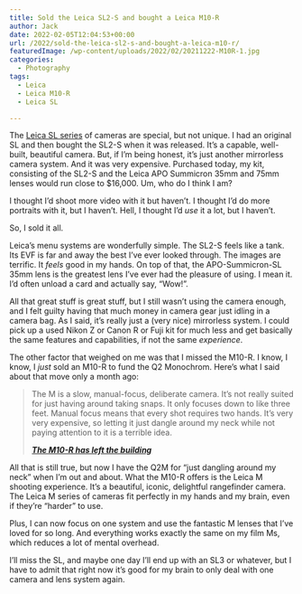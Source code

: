 ```yaml
---
title: Sold the Leica SL2-S and bought a Leica M10-R
author: Jack
date: 2022-02-05T12:04:53+00:00
url: /2022/sold-the-leica-sl2-s-and-bought-a-leica-m10-r/
featuredImage: /wp-content/uploads/2022/02/20211222-M10R-1.jpg
categories:
  - Photography
tags:
  - Leica
  - Leica M10-R
  - Leica SL

---
```

 

The [Leica SL series][1] of cameras are special, but not unique. I had an original SL and then bought the SL2-S when it was released. It&#8217;s a capable, well-built, beautiful camera. But, if I&#8217;m being honest, it&#8217;s just another mirrorless camera system. And it was very expensive. Purchased today, my kit, consisting of the SL2-S and the Leica APO Summicron 35mm and 75mm lenses would run close to $16,000. Um, who do I think I am?

I thought I&#8217;d shoot more video with it but haven&#8217;t. I thought I&#8217;d do more portraits with it, but I haven&#8217;t. Hell, I thought I&#8217;d _use_ it a lot, but I haven&#8217;t.

So, I sold it all.

Leica&#8217;s menu systems are wonderfully simple. The SL2-S feels like a tank. Its EVF is far and away the best I&#8217;ve ever looked through. The images are terrific. It _feels_ good in my hands. On top of that, the APO-Summicron-SL 35mm lens is the greatest lens I&#8217;ve ever had the pleasure of using. I mean it. I&#8217;d often unload a card and actually say, &#8220;Wow!&#8221;.

All that great stuff is great stuff, but I still wasn&#8217;t using the camera enough, and I felt guilty having that much money in camera gear just idling in a camera bag. As I said, it&#8217;s really just a (very nice) mirrorless system. I could pick up a used Nikon Z or Canon R or Fuji kit for much less and get basically the same features and capabilities, if not the same _experience_.

The other factor that weighed on me was that I missed the M10-R. I know, I know, I _just_ sold an M10-R to fund the Q2 Monochrom. Here&#8217;s what I said about that move only a month ago:

<blockquote class="wp-block-quote">
  <p>
    The M is a slow, manual-focus, deliberate camera. It&#8217;s not really suited for just having around taking snaps. It only focuses down to like three feet. Manual focus means that every shot requires two hands. It&#8217;s very very expensive, so letting it just dangle around my neck while not paying attention to it is a terrible idea.
  </p>
  
  <cite><strong><a href="https://daily.baty.net/posts/2021/12/28/The-M10-R-has-left-the-b.html">The M10-R has left the building</a></strong></cite>
</blockquote>

All that is still true, but now I have the Q2M for &#8220;just dangling around my neck&#8221; when I&#8217;m out and about. What the M10-R offers is the Leica M shooting experience. It&#8217;s a beautiful, iconic, delightful rangefinder camera. The Leica M series of cameras fit perfectly in my hands and my brain, even if they&#8217;re &#8220;harder&#8221; to use.

Plus, I can now focus on one system and use the fantastic M lenses that I&#8217;ve loved for so long. And everything works exactly the same on my film Ms, which reduces a lot of mental overhead.

I&#8217;ll miss the SL, and maybe one day I&#8217;ll end up with an SL3 or whatever, but I have to admit that right now it&#8217;s good for my brain to only deal with one camera and lens system again.

 [1]: https://leicacamerausa.com/photography/leica-sl/